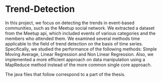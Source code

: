 # Trend-Detection

In this project, we focus on detecting the trends in event-based communities, such as the Meetup social network. 
We extracted a dataset from the Meetup api, which included events of various categories and the members who attended them.
We examined several methods time applicable to the field of trend detection on the basis of time series.
Specifically, we studied the performance of the following methods: Simple Moving Average, Linear Regression and Non Linear Regression. 
Also, we implemented a more efficient approach on data manipulation using a MapReduce method instead of the more common single core approach.

The java files that follow correspond to a part of the thesis.
